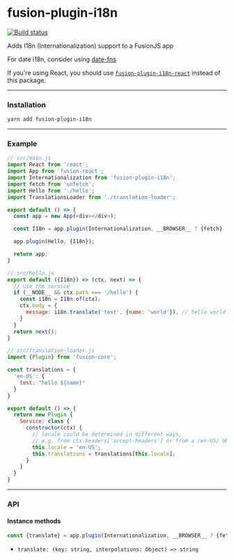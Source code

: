 # fusion-plugin-i18n

[![Build status](https://badge.buildkite.com/3f2d84d5538d87a19677f5d79304ac46a8a67f970520d13884.svg?branch=master)](https://buildkite.com/uberopensource/fusion-plugin-i18n)

Adds I18n (Internationalization) support to a FusionJS app

For date i18n, consider using [date-fns](https://date-fns.org/)

If you're using React, you should use [`fusion-plugin-i18n-react`](https://github.com/fusionjs/fusion-plugin-i18n-react) instead of this package.

---

### Installation

```sh
yarn add fusion-plugin-i18n
```

---

### Example

```js
// src/main.js
import React from 'react';
import App from 'fusion-react';
import Internationalization from 'fusion-plugin-i18n';
import fetch from 'unfetch';
import Hello from './hello';
import TranslationsLoader from './translation-loader';

export default () => {
  const app = new App(<div></div>);

  const I18n = app.plugin(Internationalization, __BROWSER__ ? {fetch} : {TranslationsLoader});

  app.plugin(Hello, {I18n});

  return app;
}

// src/hello.js
export default ({I18n}) => (ctx, next) => {
  // use the service
  if (__NODE__ && ctx.path === '/hello') {
    const i18n = I18n.of(ctx);
    ctx.body = {
      message: i18n.translate('test', {name: 'world'}), // hello world
    }
  }
  return next();
}

// src/translation-loader.js
import {Plugin} from 'fusion-core';

const translations = {
  'en-US': {
    test: "hello ${name}"
  }
}

export default () => {
  return new Plugin {
    Service: class {
      constructor(ctx) {
        // locale could be determined in different ways,
        // e.g. from ctx.headers['accept-headers'] or from a /en-US/ URL
        this.locale = 'en-US';
        this.translations = translations[this.locale];
      }
    }
  }
}
```

---

### API

#### Instance methods

```js
const {translate} = app.plugin(Internationalization, __BROWSER__ ? {fetch} : {TranslationsLoader}).of();
```

- `translate: (key: string, interpolations: Object) => string`

